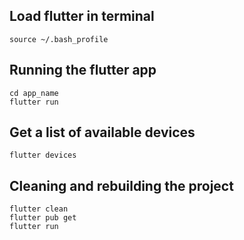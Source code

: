 ## Load flutter in terminal

```
source ~/.bash_profile
```

## Running the flutter app
```
cd app_name
flutter run
```

## Get a list of available devices
```
flutter devices
```

## Cleaning and rebuilding the project
```
flutter clean
flutter pub get
flutter run
```